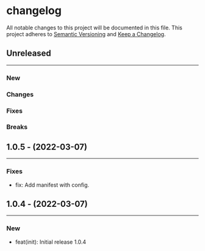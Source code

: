 # changelog

All notable changes to this project will be documented in this file.
This project adheres to [Semantic Versioning](http://semver.org/) and [Keep a Changelog](http://keepachangelog.com/).



## Unreleased
---

### New

### Changes

### Fixes

### Breaks


## 1.0.5 - (2022-03-07)
---

### Fixes
* fix: Add manifest with config.


## 1.0.4 - (2022-03-07)
---

### New
* feat(init): Initial release 1.0.4


